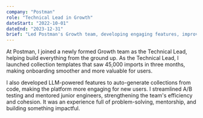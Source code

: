 ```yaml
---
company: "Postman"
role: "Technical Lead in Growth"
dateStart: "2022-10-01"
dateEnd: "2023-12-31"
brief: "Led Postman's Growth team, developing engaging features, improving onboarding, and mentoring engineers to drive efficiency and innovation."
---
```


At Postman, I joined a newly formed Growth team as the Technical Lead, helping build everything from the ground up. As the Technical Lead, I launched collection templates that saw 45,000 imports in three months, making onboarding smoother and more valuable for users.

I also developed LLM-powered features to auto-generate collections from code, making the platform more engaging for new users. I streamlined A/B testing and mentored junior engineers, strengthening the team's efficiency and cohesion. It was an experience full of problem-solving, mentorship, and building something impactful.